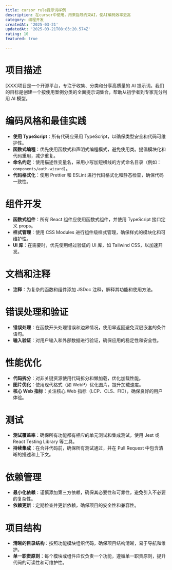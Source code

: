 ```yaml
---
title: cursor rule提示词样例
description: 在cursor中使用，用来指导约束AI，使AI编码效率更高
category: 编程开发
createdAt: '2025-03-21'
updatedAt: '2025-03-21T08:03:20.574Z'
rating: 10
featured: true

---
```





# 项目描述
[XXX]项目是一个开源平台，专注于收集、分类和分享高质量的 AI 提示词。我们的目标是创建一个按使用案例分类的全面提示词集合，帮助从初学者到专家充分利用 AI 模型。
# 编码风格和最佳实践
- **使用 TypeScript**：所有代码应采用 TypeScript，以确保类型安全和代码可维护性。
- **函数式编程**：优先使用函数式和声明式编程模式，避免使用类。提倡模块化和代码重用，减少重复。
- **命名约定**：使用描述性变量名，采用小写加短横线的方式命名目录（例如：`components/auth-wizard`）。
- **代码格式化**：使用 Prettier 和 ESLint 进行代码格式化和静态检查，确保代码一致性。
# 组件开发
- **函数式组件**：所有 React 组件应使用函数式组件，并使用 TypeScript 接口定义 props。
- **样式管理**：使用 CSS Modules 进行组件级样式管理，确保样式的模块化和可维护性。
- **UI 库**：在需要时，优先使用经过验证的 UI 库，如 Tailwind CSS，以加速开发。
# 文档和注释
- **注释**：为复杂的函数和组件添加 JSDoc 注释，解释其功能和使用方法。
# 错误处理和验证
- **错误处理**：在函数开头处理错误和边界情况，使用早返回避免深层嵌套的条件语句。
- **输入验证**：对用户输入和外部数据进行验证，确保应用的稳定性和安全性。
# 性能优化
- **代码拆分**：对非关键资源使用代码拆分和懒加载，优化加载性能。
- **图片优化**：使用现代格式（如 WebP）优化图片，提升加载速度。
- **核心 Web 指标**：关注核心 Web 指标（LCP、CLS、FID），确保良好的用户体验。
# 测试
- **测试覆盖率**：确保所有功能都有相应的单元测试和集成测试，使用 Jest 或 React Testing Library 等工具。
- **持续集成**：在合并代码前，确保所有测试通过，并在 Pull Request 中包含清晰的描述和上下文。
# 依赖管理
- **最小化依赖**：谨慎添加第三方依赖，确保其必要性和可靠性，避免引入不必要的复杂性。
- **依赖更新**：定期检查并更新依赖，确保项目的安全性和兼容性。
# 项目结构
- **清晰的目录结构**：按照功能模块组织代码，确保项目结构清晰，易于导航和维护。
- **单一职责原则**：每个模块或组件应仅负责一个功能，遵循单一职责原则，提升代码的可读性和可维护性。

